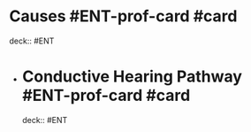 # Causes  #ENT-prof-card #card
  deck:: #ENT
- # Conductive Hearing Pathway  #ENT-prof-card #card
    deck:: #ENT